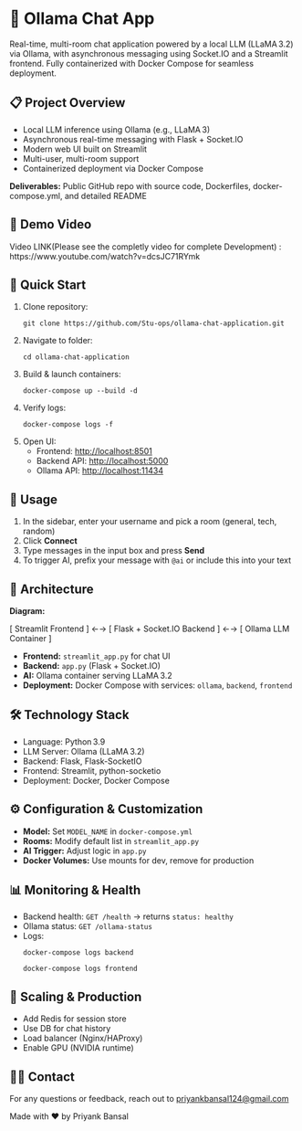 <body>

  <h1>💬 Ollama Chat App</h1>
  <p>Real-time, multi-room chat application powered by a local LLM (LLaMA 3.2) via Ollama, with asynchronous messaging using Socket.IO and a Streamlit frontend. Fully containerized with Docker Compose for seamless deployment.</p>

  <h2>📋 Project Overview</h2>
  <ul>
    <li>Local LLM inference using Ollama (e.g., LLaMA 3)</li>
    <li>Asynchronous real-time messaging with Flask + Socket.IO</li>
    <li>Modern web UI built on Streamlit</li>
    <li>Multi-user, multi-room support</li>
    <li>Containerized deployment via Docker Compose</li>
  </ul>
  <p><strong>Deliverables:</strong> Public GitHub repo with source code, Dockerfiles, docker-compose.yml, and detailed README</p>

  <h2>🎥 Demo Video</h2>
  <div class="video-container">
    <p> Video LINK(Please see the completly video for complete Development) : https://www.youtube.com/watch?v=dcsJC71RYmk </p>
  </div>
  
  <h2>🚀 Quick Start</h2>
  <ol>
    <li>Clone repository:
      <pre><code>git clone https://github.com/Stu-ops/ollama-chat-application.git</code></pre>
    </li>
    <li>Navigate to folder:
      <pre><code>cd ollama-chat-application</code></pre>
    </li>
    <li>Build & launch containers:
      <pre><code>docker-compose up --build -d</code></pre>
    </li>
    <li>Verify logs:
      <pre><code>docker-compose logs -f</code></pre>
    </li>
    <li>Open UI:
      <ul>
        <li>Frontend: <a href="http://localhost:8501">http://localhost:8501</a></li>
        <li>Backend API: <a href="http://localhost:5000">http://localhost:5000</a></li>
        <li>Ollama API: <a href="http://localhost:11434">http://localhost:11434</a></li>
      </ul>
    </li>
  </ol>

  <h2>💬 Usage</h2>
  <ol>
    <li>In the sidebar, enter your username and pick a room (general, tech, random)</li>
    <li>Click <strong>Connect</strong></li>
    <li>Type messages in the input box and press <strong>Send</strong></li>
    <li>To trigger AI, prefix your message with <code>@ai</code> or include this into your text</li>
  </ol>

  <h2>🔧 Architecture</h2>
  <p><strong>Diagram:</strong></p>
  <p>[ Streamlit Frontend ] ←→ [ Flask + Socket.IO Backend ] ←→ [ Ollama LLM Container ]</p>
  <ul>
    <li><strong>Frontend:</strong> <code>streamlit_app.py</code> for chat UI</li>
    <li><strong>Backend:</strong> <code>app.py</code> (Flask + Socket.IO)</li>
    <li><strong>AI:</strong> Ollama container serving LLaMA 3.2</li>
    <li><strong>Deployment:</strong> Docker Compose with services: <code>ollama</code>, <code>backend</code>, <code>frontend</code></li>
  </ul>

  <h2>🛠 Technology Stack</h2>
  <ul>
    <li>Language: Python 3.9</li>
    <li>LLM Server: Ollama (LLaMA 3.2)</li>
    <li>Backend: Flask, Flask-SocketIO</li>
    <li>Frontend: Streamlit, python-socketio</li>
    <li>Deployment: Docker, Docker Compose</li>
  </ul>

  <h2>⚙️ Configuration & Customization</h2>
  <ul>
    <li><strong>Model:</strong> Set <code>MODEL_NAME</code> in <code>docker-compose.yml</code></li>
    <li><strong>Rooms:</strong> Modify default list in <code>streamlit_app.py</code></li>
    <li><strong>AI Trigger:</strong> Adjust logic in <code>app.py</code></li>
    <li><strong>Docker Volumes:</strong> Use mounts for dev, remove for production</li>
  </ul>

  <h2>📊 Monitoring & Health</h2>
  <ul>
    <li>Backend health: <code>GET /health</code> → returns <code>status: healthy</code></li>
    <li>Ollama status: <code>GET /ollama-status</code></li>
    <li>Logs:
      <pre><code>docker-compose logs backend</code></pre>
      <pre><code>docker-compose logs frontend</code></pre>
    </li>
  </ul>

  <h2>🔄 Scaling & Production</h2>
  <ul>
    <li>Add Redis for session store</li>
    <li>Use DB for chat history</li>
    <li>Load balancer (Nginx/HAProxy)</li>
    <li>Enable GPU (NVIDIA runtime)</li>
  </ul>

  <h2>🙋‍♂️ Contact</h2>
  <p>For any questions or feedback, reach out to <a href="mailto:priyankbansal124@gmail.com">priyankbansal124@gmail.com</a></p>
  <p>Made with ❤ by Priyank Bansal</p>

</body>
</html>
